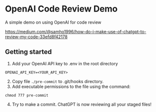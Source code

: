 # OpenAI Code Review Demo

A simple demo on using OpenAI for code review

https://medium.com/@samho1996/how-do-i-make-use-of-chatgpt-to-review-my-code-33efd8f42178

## Getting started

1. Add your OpenAI API key to .env in the root directory
```
OPENAI_API_KEY=<YOUR_API_KEY>
```

2. Copy file `./pre-commit` to .git/hooks directory.
3. Add executable permissions to the file using the command:
```
chmod 777 pre-commit
```
4. Try to make a commit. ChatGPT is now reviewing all your staged files!
